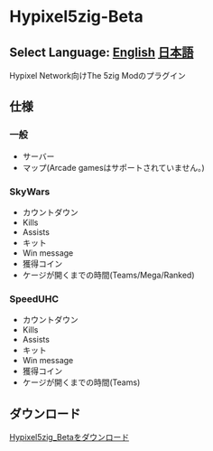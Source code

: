 # Hypixel5zig-Beta
## Select Language: [English](https://github.com/SuikaWars/Hypixel5zig-Beta/README.md) [日本語](ja_JP.md)
Hypixel Network向けThe 5zig Modのプラグイン
## 仕様
### 一般
- サーバー
- マップ(Arcade gamesはサポートされていません。)
### SkyWars
- カウントダウン
- Kills
- Assists
- キット
- Win message
- 獲得コイン
- ケージが開くまでの時間(Teams/Mega/Ranked)
### SpeedUHC
- カウントダウン
- Kills
- Assists
- キット
- Win message
- 獲得コイン
- ケージが開くまでの時間(Teams)
## ダウンロード
[Hypixel5zig_Betaをダウンロード](https://github.com/SuikaWars/Hypixel5zig-Beta/releases/)
